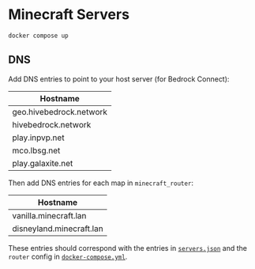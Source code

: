 # Minecraft Servers

```
docker compose up
```

## DNS

Add DNS entries to point to your host server (for Bedrock Connect):

| Hostname |
| -------- |
| geo.hivebedrock.network |
| hivebedrock.network |
| play.inpvp.net |
| mco.lbsg.net |
| play.galaxite.net |

Then add DNS entries for each map in `minecraft_router`:

| Hostname |
| -------- |
| vanilla.minecraft.lan |
| disneyland.minecraft.lan |

These entries should correspond with the entries in [`servers.json`](bedrockconnect/servers.json) and the `router` config in [`docker-compose.yml`](docker-compose.yml#L67).
